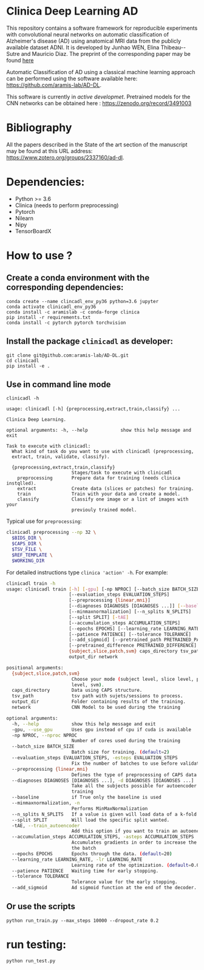# Clinica Deep Learning AD
This repository contains a software framework for reproducible experiments with
convolutional neural networks on automatic classification of Alzheimer's
disease (AD) using anatomical MRI data from the publicly available dataset
ADNI. It is developed by Junhao WEN, Elina Thibeau--Sutre and Mauricio Diaz.
The preprint of the corresponding paper may be found [here](https://arxiv.org/abs/1904.07773)

Automatic Classification of AD using a classical machine learning approach can
be performed using the software available here:
<https://github.com/aramis-lab/AD-DL>.

This software is currently in *active developmet*. 
Pretrained models for the CNN networks can be obtained here :
<https://zenodo.org/record/3491003>  

# Bibliography
All the papers described in the State of the art section of the manuscript may
be found at this URL address: <https://www.zotero.org/groups/2337160/ad-dl>.



# Dependencies:
- Python >= 3.6
- Clinica (needs to perform preprocessing)
- Pytorch
- Nilearn
- Nipy
- TensorBoardX

# How to use ?

## Create a conda environment with the corresponding dependencies:

```
conda create --name clincadl_env_py36 python=3.6 jupyter
conda activate clinicadl_env_py36
conda install -c aramislab -c conda-forge clinica
pip install -r requirements.txt
conda install -c pytorch pytorch torchvision
```

## Install the package `clinicadl` as developer:

```
git clone git@github.com:aramis-lab/AD-DL.git
cd clinicadl
pip install -e .
```

## Use in command line mode

```
clinicadl -h

usage: clinicadl [-h] {preprocessing,extract,train,classify} ...

Clinica Deep Learning.

optional arguments: -h, --help            show this help message and exit

Task to execute with clinicadl: 
  What kind of task do you want to use with clinicadl (preprocessing, 
  extract, train, validate, classify).

  {preprocessing,extract,train,classify} 
                        Stages/task to execute with clinicadl
    preprocessing       Prepare data for training (needs clinica instqlled).
    extract             Create data (slices or patches) for training.
    train               Train with your data and create a model.
    classify            Classify one image or a list of images with your
                        previouly trained model.  

```

Typical use for `preprocessing`:

```bash
clinicadl preprocessing --np 32 \
  $BIDS_DIR \
  $CAPS_DIR \
  $TSV_FILE \
  $REF_TEMPLATE \
  $WORKING_DIR
```

For detailed instructions type `clinica 'action' -h`.
For example:

```bash
clinicadl train -h
usage: clinicadl train [-h] [-gpu] [-np NPROC] [--batch_size BATCH_SIZE]
                       [--evaluation_steps EVALUATION_STEPS]
                       [--preprocessing {linear,mni}]
                       [--diagnoses DIAGNOSES [DIAGNOSES ...]] [--baseline]
                       [--minmaxnormalization] [--n_splits N_SPLITS]
                       [--split SPLIT] [-tAE]
                       [--accumulation_steps ACCUMULATION_STEPS]
                       [--epochs EPOCHS] [--learning_rate LEARNING_RATE]
                       [--patience PATIENCE] [--tolerance TOLERANCE]
                       [--add_sigmoid] [--pretrained_path PRETRAINED_PATH]
                       [--pretrained_difference PRETRAINED_DIFFERENCE]
                       {subject,slice,patch,svm} caps_directory tsv_path
                       output_dir network

positional arguments:
  {subject,slice,patch,svm}
                        Choose your mode (subject level, slice level, patch
                        level, svm).
  caps_directory        Data using CAPS structure.
  tsv_path              tsv path with sujets/sessions to process.
  output_dir            Folder containing results of the training.
  network               CNN Model to be used during the training

optional arguments:
  -h, --help            show this help message and exit
  -gpu, --use_gpu       Uses gpu instead of cpu if cuda is available
  -np NPROC, --nproc NPROC
                        Number of cores used during the training
  --batch_size BATCH_SIZE
                        Batch size for training. (default=2)
  --evaluation_steps EVALUATION_STEPS, -esteps EVALUATION_STEPS
                        Fix the number of batches to use before validation
  --preprocessing {linear,mni}
                        Defines the type of preprocessing of CAPS data.
  --diagnoses DIAGNOSES [DIAGNOSES ...], -d DIAGNOSES [DIAGNOSES ...]
                        Take all the subjects possible for autoencoder
                        training
  --baseline            if True only the baseline is used
  --minmaxnormalization, -n
                        Performs MinMaxNormalization
  --n_splits N_SPLITS   If a value is given will load data of a k-fold CV
  --split SPLIT         Will load the specific split wanted.
  -tAE, --train_autoencoder
                        Add this option if you want to train an autoencoder
  --accumulation_steps ACCUMULATION_STEPS, -asteps ACCUMULATION_STEPS
                        Accumulates gradients in order to increase the size of
                        the batch
  --epochs EPOCHS       Epochs through the data. (default=20)
  --learning_rate LEARNING_RATE, -lr LEARNING_RATE
                        Learning rate of the optimization. (default=0.01)
  --patience PATIENCE   Waiting time for early stopping.
  --tolerance TOLERANCE
                        Tolerance value for the early stopping.
  --add_sigmoid         Ad sigmoid function at the end of the decoder.
```

## Or use the scripts
```
python run_train.py --max_steps 10000 --dropout_rate 0.2
```
# run testing:
```
python run_test.py
```
